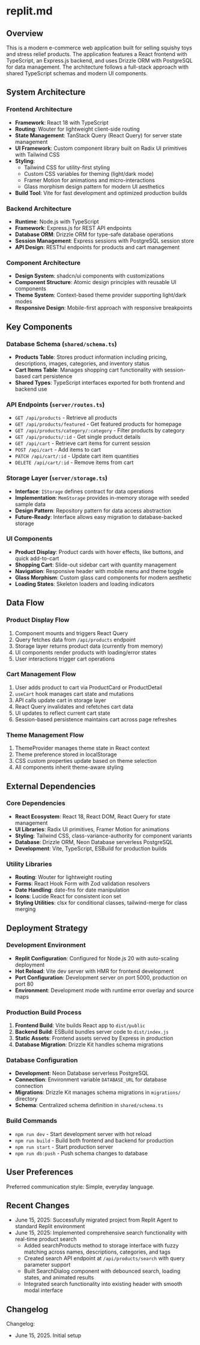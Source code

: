 # replit.md

## Overview

This is a modern e-commerce web application built for selling squishy toys and stress relief products. The application features a React frontend with TypeScript, an Express.js backend, and uses Drizzle ORM with PostgreSQL for data management. The architecture follows a full-stack approach with shared TypeScript schemas and modern UI components.

## System Architecture

### Frontend Architecture
- **Framework**: React 18 with TypeScript
- **Routing**: Wouter for lightweight client-side routing
- **State Management**: TanStack Query (React Query) for server state management
- **UI Framework**: Custom component library built on Radix UI primitives with Tailwind CSS
- **Styling**: 
  - Tailwind CSS for utility-first styling
  - Custom CSS variables for theming (light/dark mode)
  - Framer Motion for animations and micro-interactions
  - Glass morphism design pattern for modern UI aesthetics
- **Build Tool**: Vite for fast development and optimized production builds

### Backend Architecture
- **Runtime**: Node.js with TypeScript
- **Framework**: Express.js for REST API endpoints
- **Database ORM**: Drizzle ORM for type-safe database operations
- **Session Management**: Express sessions with PostgreSQL session store
- **API Design**: RESTful endpoints for products and cart management

### Component Architecture
- **Design System**: shadcn/ui components with customizations
- **Component Structure**: Atomic design principles with reusable UI components
- **Theme System**: Context-based theme provider supporting light/dark modes
- **Responsive Design**: Mobile-first approach with responsive breakpoints

## Key Components

### Database Schema (`shared/schema.ts`)
- **Products Table**: Stores product information including pricing, descriptions, images, categories, and inventory status
- **Cart Items Table**: Manages shopping cart functionality with session-based cart persistence
- **Shared Types**: TypeScript interfaces exported for both frontend and backend use

### API Endpoints (`server/routes.ts`)
- `GET /api/products` - Retrieve all products
- `GET /api/products/featured` - Get featured products for homepage
- `GET /api/products/category/:category` - Filter products by category
- `GET /api/products/:id` - Get single product details
- `GET /api/cart` - Retrieve cart items for current session
- `POST /api/cart` - Add items to cart
- `PATCH /api/cart/:id` - Update cart item quantities
- `DELETE /api/cart/:id` - Remove items from cart

### Storage Layer (`server/storage.ts`)
- **Interface**: `IStorage` defines contract for data operations
- **Implementation**: `MemStorage` provides in-memory storage with seeded sample data
- **Design Pattern**: Repository pattern for data access abstraction
- **Future-Ready**: Interface allows easy migration to database-backed storage

### UI Components
- **Product Display**: Product cards with hover effects, like buttons, and quick add-to-cart
- **Shopping Cart**: Slide-out sidebar cart with quantity management
- **Navigation**: Responsive header with mobile menu and theme toggle
- **Glass Morphism**: Custom glass card components for modern aesthetic
- **Loading States**: Skeleton loaders and loading indicators

## Data Flow

### Product Display Flow
1. Component mounts and triggers React Query
2. Query fetches data from `/api/products` endpoint
3. Storage layer returns product data (currently from memory)
4. UI components render products with loading/error states
5. User interactions trigger cart operations

### Cart Management Flow
1. User adds product to cart via ProductCard or ProductDetail
2. `useCart` hook manages cart state and mutations
3. API calls update cart in storage layer
4. React Query invalidates and refetches cart data
5. UI updates to reflect current cart state
6. Session-based persistence maintains cart across page refreshes

### Theme Management Flow
1. ThemeProvider manages theme state in React context
2. Theme preference stored in localStorage
3. CSS custom properties update based on theme selection
4. All components inherit theme-aware styling

## External Dependencies

### Core Dependencies
- **React Ecosystem**: React 18, React DOM, React Query for state management
- **UI Libraries**: Radix UI primitives, Framer Motion for animations
- **Styling**: Tailwind CSS, class-variance-authority for component variants
- **Database**: Drizzle ORM, Neon Database serverless PostgreSQL
- **Development**: Vite, TypeScript, ESBuild for production builds

### Utility Libraries
- **Routing**: Wouter for lightweight routing
- **Forms**: React Hook Form with Zod validation resolvers
- **Date Handling**: date-fns for date manipulation
- **Icons**: Lucide React for consistent icon set
- **Styling Utilities**: clsx for conditional classes, tailwind-merge for class merging

## Deployment Strategy

### Development Environment
- **Replit Configuration**: Configured for Node.js 20 with auto-scaling deployment
- **Hot Reload**: Vite dev server with HMR for frontend development
- **Port Configuration**: Development server on port 5000, production on port 80
- **Environment**: Development mode with runtime error overlay and source maps

### Production Build Process
1. **Frontend Build**: Vite builds React app to `dist/public`
2. **Backend Build**: ESBuild bundles server code to `dist/index.js`
3. **Static Assets**: Frontend assets served by Express in production
4. **Database Migration**: Drizzle Kit handles schema migrations

### Database Configuration
- **Development**: Neon Database serverless PostgreSQL
- **Connection**: Environment variable `DATABASE_URL` for database connection
- **Migrations**: Drizzle Kit manages schema migrations in `migrations/` directory
- **Schema**: Centralized schema definition in `shared/schema.ts`

### Build Commands
- `npm run dev` - Start development server with hot reload
- `npm run build` - Build both frontend and backend for production
- `npm run start` - Start production server
- `npm run db:push` - Push schema changes to database

## User Preferences

Preferred communication style: Simple, everyday language.

## Recent Changes

- June 15, 2025: Successfully migrated project from Replit Agent to standard Replit environment
- June 15, 2025: Implemented comprehensive search functionality with real-time product search
  - Added searchProducts method to storage interface with fuzzy matching across names, descriptions, categories, and tags
  - Created search API endpoint at `/api/products/search` with query parameter support
  - Built SearchDialog component with debounced search, loading states, and animated results
  - Integrated search functionality into existing header with smooth modal interface

## Changelog

Changelog:
- June 15, 2025. Initial setup